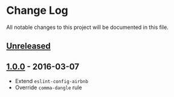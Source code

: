 # Change Log

All notable changes to this project will be documented in this file.

## [Unreleased]

## [1.0.0] - 2016-03-07

- Extend `eslint-config-airbnb`
- Override `comma-dangle` rule

[unreleased]: https://github.com/subchannel/eslint-config-subchannel/compare/1.0.0...HEAD
[1.0.0]: https://github.com/subchannel/eslint-config-subchannel/releases/tag/1.0.0
